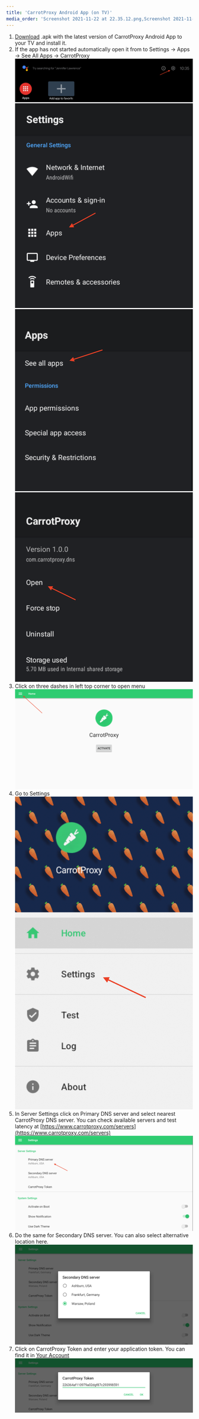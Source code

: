 ```yaml
---
title: 'CarrotProxy Android App (on TV)'
media_order: 'Screenshot 2021-11-22 at 22.35.12.png,Screenshot 2021-11-22 at 22.36.40.png,Screenshot 2021-11-22 at 22.37.23.png,Screenshot 2021-11-22 at 22.36.08.png,Screenshot 2021-11-22 at 22.43.06.png,Screenshot 2021-11-22 at 22.45.44.png,Screenshot 2021-11-22 at 22.48.33.png,Screenshot 2021-11-22 at 22.50.35.png,Screenshot 2021-11-22 at 22.51.54.png'
---
```


1. [Download](https://www.carrotproxy.com/downloads/bin/android/com.carrotproxy.dns_1.0.0_e59cbbb-pure-release.apk) .apk with the latest version of CarrotProxy Android App to your TV and install it.
2. If the app has not started automatically open it from to Settings -> Apps -> See All Apps -> CarrotProxy
![Screenshot%202021-11-22%20at%2022.35.12](Screenshot%202021-11-22%20at%2022.35.12.png?resize=350)
![Screenshot%202021-11-22%20at%2022.36.08](Screenshot%202021-11-22%20at%2022.36.08.png?resize=300)
![Screenshot%202021-11-22%20at%2022.36.40](Screenshot%202021-11-22%20at%2022.36.40.png?resize=300)
![Screenshot%202021-11-22%20at%2022.37.23](Screenshot%202021-11-22%20at%2022.37.23.png?resize=300)
3. Click on three dashes in left top corner to open menu
![Screenshot%202021-11-22%20at%2022.43.06](Screenshot%202021-11-22%20at%2022.43.06.png?resize=400)
4. Go to Settings
![Screenshot%202021-11-22%20at%2022.45.44](Screenshot%202021-11-22%20at%2022.45.44.png?resize=280)
5. In Server Settings click on Primary DNS server and select nearest CarrotProxy DNS server. You can check available servers and test latency at [https://www.carrotproxy.com/servers](https://www.carrotproxy.com/servers)
![Screenshot%202021-11-22%20at%2022.48.33](Screenshot%202021-11-22%20at%2022.48.33.png?resize=400)
7. Do the same for Secondary DNS server. You can also select alternative location here.
![Screenshot%202021-11-22%20at%2022.50.35](Screenshot%202021-11-22%20at%2022.50.35.png?resize=400)
9. Click on CarrotProxy Token and enter your application token. You can find it in [Your Account](https://www.carrotproxy.com/account)
![Screenshot%202021-11-22%20at%2022.51.54](Screenshot%202021-11-22%20at%2022.51.54.png?resize=400)

